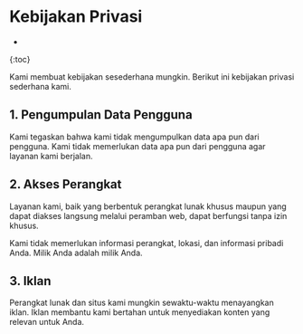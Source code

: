 # Kebijakan Privasi

* 
{:toc}

Kami membuat kebijakan sesederhana mungkin. Berikut ini kebijakan privasi sederhana kami.

## 1. Pengumpulan Data Pengguna

Kami tegaskan bahwa kami tidak mengumpulkan data apa pun dari pengguna. Kami tidak memerlukan data apa pun dari pengguna agar layanan kami berjalan.

## 2. Akses Perangkat

Layanan kami, baik yang berbentuk perangkat lunak khusus maupun yang dapat diakses langsung melalui peramban web, dapat berfungsi tanpa izin khusus.

Kami tidak memerlukan informasi perangkat, lokasi, dan informasi pribadi Anda. Milik Anda adalah milik Anda.

## 3. Iklan

Perangkat lunak dan situs kami mungkin sewaktu-waktu menayangkan iklan. Iklan membantu kami bertahan untuk menyediakan konten yang relevan untuk Anda.
